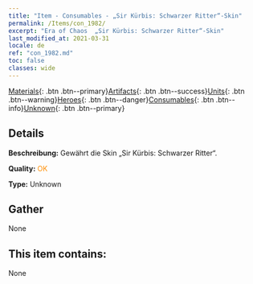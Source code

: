 ```yaml
---
title: "Item - Consumables - „Sir Kürbis: Schwarzer Ritter“-Skin"
permalink: /Items/con_1982/
excerpt: "Era of Chaos  „Sir Kürbis: Schwarzer Ritter“-Skin"
last_modified_at: 2021-03-31
locale: de
ref: "con_1982.md"
toc: false
classes: wide
---
```

 [Materials](/de/Items/){: .btn .btn--primary}[Artifacts](/de/Items/Artifacts/){: .btn .btn--success}[Units](/de/Items/Units/){: .btn .btn--warning}[Heroes](/de/Items/Heroes/){: .btn .btn--danger}[Consumables](/de/Items/Consumables/){: .btn .btn--info}[Unknown](/de/Items/Unknown/){: .btn .btn--primary}

## Details
 **Beschreibung:** Gewährt die Skin „Sir Kürbis: Schwarzer Ritter“.

 **Quality:** <span style="color: #FF8C00">OK</span>

 **Type:** Unknown

## Gather

  None

## This item contains:

  None

